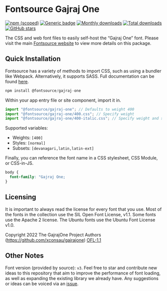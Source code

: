 # Fontsource Gajraj One

[![npm (scoped)](https://img.shields.io/npm/v/@fontsource/gajraj-one?color=brightgreen)](https://www.npmjs.com/package/@fontsource/gajraj-one) [![Generic badge](https://img.shields.io/badge/fontsource-passing-brightgreen)](https://github.com/fontsource/fontsource) [![Monthly downloads](https://badgen.net/npm/dm/@fontsource/gajraj-one)](https://github.com/fontsource/fontsource) [![Total downloads](https://badgen.net/npm/dt/@fontsource/gajraj-one)](https://github.com/fontsource/fontsource) [![GitHub stars](https://img.shields.io/github/stars/fontsource/fontsource.svg?style=social&label=Star)](https://github.com/fontsource/fontsource/stargazers)

The CSS and web font files to easily self-host the “Gajraj One” font. Please visit the main [Fontsource website](https://fontsource.org/fonts/gajraj-one) to view more details on this package.

## Quick Installation

Fontsource has a variety of methods to import CSS, such as using a bundler like Webpack. Alternatively, it supports SASS. Full documentation can be found [here](https://fontsource.org/docs/introduction).

```javascript
npm install @fontsource/gajraj-one
```

Within your app entry file or site component, import it in.

```javascript
import "@fontsource/gajraj-one"; // Defaults to weight 400
import "@fontsource/gajraj-one/400.css"; // Specify weight
import "@fontsource/gajraj-one/400-italic.css"; // Specify weight and style

```

Supported variables:
- Weights: `[400]`
- Styles: `[normal]`
- Subsets: `[devanagari,latin,latin-ext]`

Finally, you can reference the font name in a CSS stylesheet, CSS Module, or CSS-in-JS.

```css
body {
  font-family: "Gajraj One;
}
```

## Licensing
It is important to always read the license for every font that you use.
Most of the fonts in the collection use the SIL Open Font License, v1.1. Some fonts use the Apache 2 license. The Ubuntu fonts use the Ubuntu Font License v1.0.

Copyright 2022 The GajrajOne Project Authors (https://github.com/xconsau/gajrajone)
[OFL-1.1](http://scripts.sil.org/OFL)

## Other Notes
Font version (provided by source): `v3`.
Feel free to star and contribute new ideas to this repository that aim to improve the performance of font loading, as well as expanding the existing library we already have. Any suggestions or ideas can be voiced via an [issue](https://github.com/fontsource/fontsource/issues).